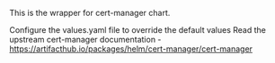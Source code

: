 This is the wrapper for cert-manager chart.

Configure the values.yaml file to override the default values 
Read the upstream cert-manager documentation - https://artifacthub.io/packages/helm/cert-manager/cert-manager
